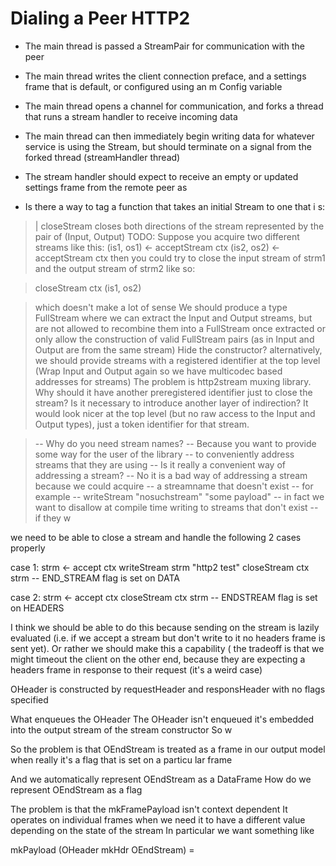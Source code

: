 # Dialing a Peer HTTP2
- The main thread is passed a StreamPair for communication with the peer
- The main thread writes the client connection preface, and a settings frame
  that is default, or configured using an m Config variable
- The main thread opens a channel for communication, and forks a thread that
  runs a stream handler to receive incoming data
- The main thread can then immediately begin writing data for whatever
  service is using the Stream, but should terminate on a signal from the forked
  thread (streamHandler thread)
- The stream handler should expect to receive an empty or updated settings
  frame from the remote peer as

- Is there a way to tag a function that takes an initial Stream to one that i
  s:

> | closeStream closes both directions of the stream represented by the pair
> of (Input, Output)
> TODO: Suppose you acquire two different streams like this:
>  (is1, os1) <- acceptStream ctx
>  (is2, os2) <- acceptStream ctx
>  then you could try to close the input stream of strm1 and the output
>  stream of strm2 like so:

>  closeStream ctx (is1, os2)

>  which doesn't make a lot of sense
>  We should produce a type FullStream where we can extract the Input and Output
>  streams, but are not allowed to recombine them into a FullStream once extracted
>  or only allow the construction of valid FullStream pairs
>  (as in Input and Output are from the same stream)
>  Hide the constructor? 
>  alternatively, we should provide streams with a registered identifier at the top level
>  (Wrap Input and Output again so we have multicodec based addresses for streams)
>  The problem is http2stream muxing library. Why should it have another preregistered identifier
>  just to close the stream? Is it necessary to introduce another layer of indirection?
>  It would look nicer at the top level (but no raw access to the Input and Output types), just a
>  token identifier for that stream.

> -- Why do you need stream names?
> -- Because you want to provide some way for the user of the library
> -- to conveniently address streams that they are using
> -- Is it really a convenient way of addressing a stream?
> -- No it is a bad way of addressing a stream because we could acquire
> -- a streamname that doesn't exist
> -- for example
> -- writeStream "nosuchstream" "some payload"
> -- in fact we want to disallow at compile time writing to streams that don't exist
> -- if they w

we need to be able to close a stream
and handle the following 2 cases properly

case 1:
strm <- accept ctx
writeStream strm "http2 test"
closeStream ctx strm
-- END_STREAM flag is set on DATA

case 2:
strm <- accept ctx
closeStream ctx strm
-- ENDSTREAM flag is set on HEADERS

I think we should be able to do this because sending on the stream is lazily evaluated (i.e. if we accept a stream but don't write to it no headers frame is sent yet). Or rather we should make this a capability ( the tradeoff is that we might timeout the client on the other end, because they are expecting a headers frame in response to their request (it's a weird case)

OHeader is constructed by requestHeader and responsHeader with no flags specified

What enqueues the OHeader
The OHeader isn't enqueued
it's embedded into the output stream of the stream constructor
So w

So the problem is that OEndStream is treated as a frame in our output model when really it's a flag that is set on a particu lar frame

And we automatically represent OEndStream as a DataFrame
How do we represent OEndStream as a flag

The problem is that the mkFramePayload isn't context dependent
It operates on individual frames when we need it to have a different value depending on the state of the stream
In particular we want something like

mkPayload (OHeader mkHdr OEndStream) = 
